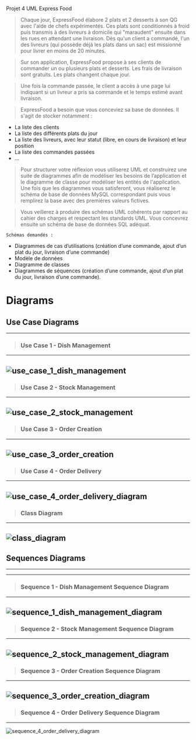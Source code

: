 Projet 4 UML Express Food
> Chaque jour, ExpressFood élabore 2 plats et 2 desserts à son QG avec l'aide de chefs expérimentés. Ces plats sont conditionnés à froid puis transmis à des livreurs à domicile qui "maraudent" ensuite dans les rues en attendant une livraison. Dès qu'un client a commandé, l'un des livreurs (qui possède déjà les plats dans un sac) est missionné pour livrer en moins de 20 minutes.

> Sur son application, ExpressFood propose à ses clients de commander un ou plusieurs plats et desserts. Les frais de livraison sont gratuits. Les plats changent chaque jour.

> Une fois la commande passée, le client a accès à une page lui indiquant si un livreur a pris sa commande et le temps estimé avant livraison.

> ExpressFood a besoin que vous conceviez sa base de données. Il s'agit de stocker notamment :

- La liste des clients
- La liste des différents plats du jour
- La liste des livreurs, avec leur statut (libre, en cours de livraison) et leur position
- La liste des commandes passées
- ...

> Pour structurer votre réflexion vous utiliserez UML et construirez une suite de diagrammes afin de modéliser les besoins de l’application et le diagramme de classe pour modéliser les entités de l'application. Une fois que les diagrammes vous satisferont, vous réaliserez le schéma de base de données MySQL correspondant puis vous remplirez la base avec des premières valeurs fictives.

> Vous veillerez à produire des schémas UML cohérents par rapport au cahier des charges et respectant les standards UML. Vous concevrez ensuite un schéma de base de données SQL adéquat.

`Schémas demandés :`
 -  Diagrammes de cas d’utilisations (création d’une commande, ajout d’un plat du jour, livraison d’une commande)
 - Modèle de données
 - Diagramme de classes
 - Diagrammes de séquences (création d’une commande, ajout d’un plat du jour, livraison d’une commande).


# Diagrams
## Use Case Diagrams
---
> ### Use Case 1 - Dish Management
---
![use_case_1_dish_management](./png/usecases/Use_Case_1_Dish_Management.png)
---
> ### Use Case 2 - Stock Management
---
![use_case_2_stock_management](./png/usecases/Use_Case_2_Stock_Management.png)
---
> ### Use Case 3 - Order Creation
---
![use_case_3_order_creation](./png/usecases/Use_Case_3_Order_Creation.png)
---
> ### Use Case 4 - Order Delivery
---
![use_case_4_order_delivery_diagram](./png/usecases/Use_Case_4_Order_Delivery.png)
---
> ### Class Diagram
---
![class_diagram](./svg/classes.svg)
---
## Sequences Diagrams
---
---
> ### Sequence 1 - Dish Management Sequence Diagram
---
![sequence_1_dish_management_diagram](./svg/sequences/Seq_1_Dish_Management.svg)
---
> ### Sequence 2 - Stock Management Sequence Diagram
---
![sequence_2_stock_management_diagram](./svg/sequences/Seq_2_Stock_Management.svg)
---
> ### Sequence 3 - Order Creation Sequence Diagram
---
![sequence_3_order_creation_diagram](./svg/sequences/Seq_3_Order_Creation.svg)
---
> ### Sequence 4 - Order Delivery Sequence Diagram
---
![sequence_4_order_delivery_diagram](./svg/sequences/Seq_4_Order_Delivery.svg)